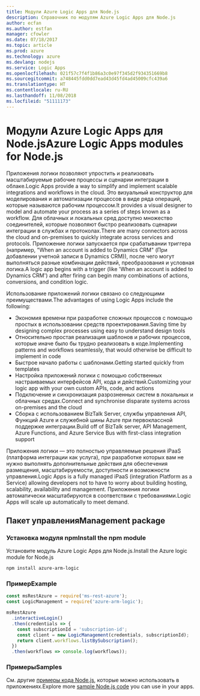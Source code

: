 ```yaml
---
title: Модули Azure Logic Apps для Node.js
description: Справочник по модулям Azure Logic Apps для Node.js
author: ecfan
ms.author: estfan
manager: cfowler
ms.date: 07/18/2017
ms.topic: article
ms.prod: azure
ms.technology: azure
ms.devlang: nodejs
ms.service: Logic Apps
ms.openlocfilehash: 021f57c7f4f1b86a3c0e97f345d2f934351669b8
ms.sourcegitcommit: a748445fdd0dd7ead43d45fd4ad45009cfc439a6
ms.translationtype: HT
ms.contentlocale: ru-RU
ms.lasthandoff: 11/08/2018
ms.locfileid: "51111173"
---
```

# <a name="azure-logic-apps-modules-for-nodejs"></a><span data-ttu-id="59525-103">Модули Azure Logic Apps для Node.js</span><span class="sxs-lookup"><span data-stu-id="59525-103">Azure Logic Apps modules for Node.js</span></span>

<span data-ttu-id="59525-104">Приложения логики позволяют упростить и реализовать масштабируемые рабочие процессы и сценарии интеграции в облаке.</span><span class="sxs-lookup"><span data-stu-id="59525-104">Logic Apps provide a way to simplify and implement scalable integrations and workflows in the cloud.</span></span> <span data-ttu-id="59525-105">Это визуальный конструктор для моделирования и автоматизации процессов в виде ряда операций, которые называются рабочим процессом.</span><span class="sxs-lookup"><span data-stu-id="59525-105">It provides a visual designer to model and automate your process as a series of steps known as a workflow.</span></span> <span data-ttu-id="59525-106">Для облачных и локальных сред доступно множество соединителей, которые позволяют быстро реализовать сценарии интеграции в службах и протоколах.</span><span class="sxs-lookup"><span data-stu-id="59525-106">There are many connectors across the cloud and on-premises to quickly integrate across services and protocols.</span></span> <span data-ttu-id="59525-107">Приложение логики запускается при срабатывании триггера (например, "When an account is added to Dynamics CRM" (При добавлении учетной записи в Dynamics CRM)), после чего могут выполняться разные комбинации действий, преобразования и условная логика.</span><span class="sxs-lookup"><span data-stu-id="59525-107">A logic app begins with a trigger (like 'When an account is added to Dynamics CRM') and after firing can begin many combinations of actions, conversions, and condition logic.</span></span>

<span data-ttu-id="59525-108">Использование приложений логики связано со следующими преимуществами.</span><span class="sxs-lookup"><span data-stu-id="59525-108">The advantages of using Logic Apps include the following:</span></span>
- <span data-ttu-id="59525-109">Экономия времени при разработке сложных процессов с помощью простых в использовании средств проектирования.</span><span class="sxs-lookup"><span data-stu-id="59525-109">Saving time by designing complex processes using easy to understand design tools</span></span>
- <span data-ttu-id="59525-110">Относительно простая реализация шаблонов и рабочих процессов, которые иначе было бы трудно реализовать в коде.</span><span class="sxs-lookup"><span data-stu-id="59525-110">Implementing patterns and workflows seamlessly, that would otherwise be difficult to implement in code</span></span>
- <span data-ttu-id="59525-111">Быстрое начало работы с шаблонами.</span><span class="sxs-lookup"><span data-stu-id="59525-111">Getting started quickly from templates</span></span>
- <span data-ttu-id="59525-112">Настройка приложений логики с помощью собственных настраиваемых интерфейсов API, кода и действий.</span><span class="sxs-lookup"><span data-stu-id="59525-112">Customizing your logic app with your own custom APIs, code, and actions</span></span>
- <span data-ttu-id="59525-113">Подключение и синхронизация разрозненных систем в локальных и облачных средах.</span><span class="sxs-lookup"><span data-stu-id="59525-113">Connect and synchronise disparate systems across on-premises and the cloud</span></span>
- <span data-ttu-id="59525-114">Сборка с использованием BizTalk Server, службы управления API, Функций Azure и служебной шины Azure при первоклассной поддержке интеграции.</span><span class="sxs-lookup"><span data-stu-id="59525-114">Build off of BizTalk server, API Management, Azure Functions, and Azure Service Bus with first-class integration support</span></span>

<span data-ttu-id="59525-115">Приложения логики — это полностью управляемые решения iPaaS (платформа интеграции как услуга), при разработке которых вам не нужно выполнять дополнительные действия для обеспечения размещения, масштабируемости, доступности и возможности управления.</span><span class="sxs-lookup"><span data-stu-id="59525-115">Logic Apps is a fully managed iPaaS (integration Platform as a Service) allowing developers not to have to worry about building hosting, scalability, availability and management.</span></span> <span data-ttu-id="59525-116">Приложения логики автоматически масштабируются в соответствии с требованиями.</span><span class="sxs-lookup"><span data-stu-id="59525-116">Logic Apps will scale up automatically to meet demand.</span></span>

## <a name="management-package"></a><span data-ttu-id="59525-117">Пакет управления</span><span class="sxs-lookup"><span data-stu-id="59525-117">Management package</span></span>

### <a name="install-the-npm-module"></a><span data-ttu-id="59525-118">Установка модуля npm</span><span class="sxs-lookup"><span data-stu-id="59525-118">Install the npm module</span></span>

<span data-ttu-id="59525-119">Установите модуль Azure Logic Apps для Node.js.</span><span class="sxs-lookup"><span data-stu-id="59525-119">Install the Azure logic module for Node.js</span></span>

```bash
npm install azure-arm-logic
```

### <a name="example"></a><span data-ttu-id="59525-120">Пример</span><span class="sxs-lookup"><span data-stu-id="59525-120">Example</span></span>

```javascript
const msRestAzure = require('ms-rest-azure');
const LogicManagement = require('azure-arm-logic');

msRestAzure
  .interactiveLogin()
  .then(credentials => {
    const subscriptionId = 'subscription-id';
    const client = new LogicManagement(credentials, subscriptionId);
    return client.workflows.listBySubscription();
  })
  .then(workflows => console.log(workflows));
```

### <a name="samples"></a><span data-ttu-id="59525-121">Примеры</span><span class="sxs-lookup"><span data-stu-id="59525-121">Samples</span></span>

<span data-ttu-id="59525-122">См. другие [примеры кода Node.js](https://azure.microsoft.com/resources/samples/?platform=nodejs), которые можно использовать в приложениях.</span><span class="sxs-lookup"><span data-stu-id="59525-122">Explore more [sample Node.js code](https://azure.microsoft.com/resources/samples/?platform=nodejs) you can use in your apps.</span></span>
